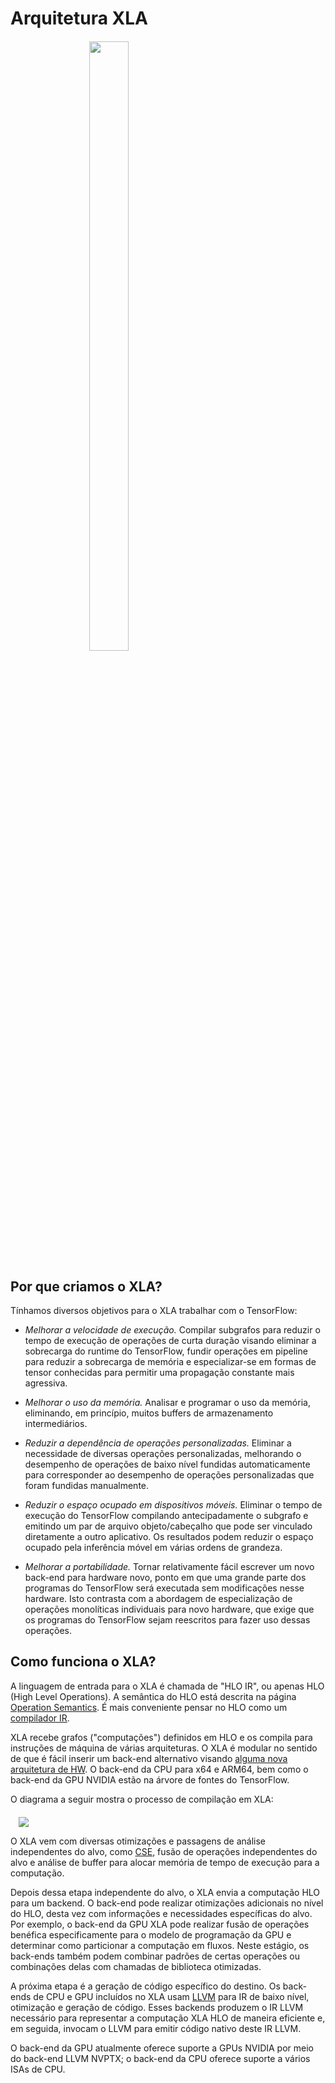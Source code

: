 # Arquitetura XLA

<div style="width:50%; margin:auto; margin-bottom:10px; margin-top:20px;"> <img style="width:50%" src="./images/xlalogo.png">
</div>

## Por que criamos o XLA?

Tínhamos diversos objetivos para o XLA trabalhar com o TensorFlow:

- *Melhorar a velocidade de execução.* Compilar subgrafos para reduzir o tempo de execução de operações de curta duração visando eliminar a sobrecarga do runtime do TensorFlow, fundir operações em pipeline para reduzir a sobrecarga de memória e especializar-se em formas de tensor conhecidas para permitir uma propagação constante mais agressiva.

- *Melhorar o uso da memória.* Analisar e programar o uso da memória, eliminando, em princípio, muitos buffers de armazenamento intermediários.

- *Reduzir a dependência de operações personalizadas.* Eliminar a necessidade de diversas operações personalizadas, melhorando o desempenho de operações de baixo nível fundidas automaticamente para corresponder ao desempenho de operações personalizadas que foram fundidas manualmente.

- *Reduzir o espaço ocupado em dispositivos móveis.* Eliminar o tempo de execução do TensorFlow compilando antecipadamente o subgrafo e emitindo um par de arquivo objeto/cabeçalho que pode ser vinculado diretamente a outro aplicativo. Os resultados podem reduzir o espaço ocupado pela inferência móvel em várias ordens de grandeza.

- *Melhorar a portabilidade.* Tornar relativamente fácil escrever um novo back-end para hardware novo, ponto em que uma grande parte dos programas do TensorFlow será executada sem modificações nesse hardware. Isto contrasta com a abordagem de especialização de operações monolíticas individuais para novo hardware, que exige que os programas do TensorFlow sejam reescritos para fazer uso dessas operações.

## Como funciona o XLA?

A linguagem de entrada para o XLA é chamada de "HLO IR", ou apenas HLO (High Level Operations). A semântica do HLO está descrita na página [Operation Semantics](./operation_semantics.md). É mais conveniente pensar no HLO como um [compilador IR](https://en.wikipedia.org/wiki/Intermediate_representation).

XLA recebe grafos ("computações") definidos em HLO e os compila para instruções de máquina de várias arquiteturas. O XLA é modular no sentido de que é fácil inserir um back-end alternativo visando [alguma nova arquitetura de HW](./developing_new_backend.md). O back-end da CPU para x64 e ARM64, bem como o back-end da GPU NVIDIA estão na árvore de fontes do TensorFlow.

O diagrama a seguir mostra o processo de compilação em XLA:

<div style="width:95%; margin:auto; margin-bottom:10px; margin-top:20px;">   <img src="./images/how-does-xla-work.png">
</div>

O XLA vem com diversas otimizações e passagens de análise independentes do alvo, como [CSE](https://en.wikipedia.org/wiki/Common_subexpression_elimination), fusão de operações independentes do alvo e análise de buffer para alocar memória de tempo de execução para a computação.

Depois dessa etapa independente do alvo, o XLA envia a computação HLO para um backend. O back-end pode realizar otimizações adicionais no nível do HLO, desta vez com informações e necessidades específicas do alvo. Por exemplo, o back-end da GPU XLA pode realizar fusão de operações benéfica especificamente para o modelo de programação da GPU e determinar como particionar a computação em fluxos. Neste estágio, os back-ends também podem combinar padrões de certas operações ou combinações delas com chamadas de biblioteca otimizadas.

A próxima etapa é a geração de código específico do destino. Os back-ends de CPU e GPU incluídos no XLA usam [LLVM](http://llvm.org) para IR de baixo nível, otimização e geração de código. Esses backends produzem o IR LLVM necessário para representar a computação XLA HLO de maneira eficiente e, em seguida, invocam o LLVM para emitir código nativo deste IR LLVM.

O back-end da GPU atualmente oferece suporte a GPUs NVIDIA por meio do back-end LLVM NVPTX; o back-end da CPU oferece suporte a vários ISAs de CPU.
